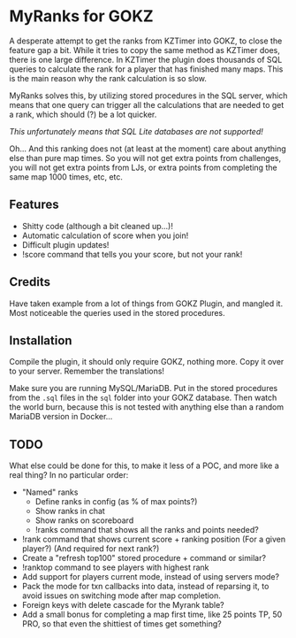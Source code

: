 # MyRanks for GOKZ

A desperate attempt to get the ranks from KZTimer into GOKZ, to close the feature gap a bit. While it tries to copy the
same method as KZTimer does, there is one large difference. In KZTimer the plugin does thousands of SQL queries to
calculate the rank for a player that has finished many maps. This is the main reason why the rank calculation is so
slow.

MyRanks solves this, by utilizing stored procedures in the SQL server, which means that one query can trigger all the
calculations that are needed to get a rank, which should (?) be a lot quicker.

*This unfortunately means that SQL Lite databases are not supported!*

Oh... And this ranking does not (at least at the moment) care about anything else than pure map times. So you will not
get extra points from challenges, you will not get extra points from LJs, or extra points from completing the same map
1000 times, etc, etc.

## Features

* Shitty code (although a bit cleaned up...)!
* Automatic calculation of score when you join!
* Difficult plugin updates!
* !score command that tells you your score, but not your rank!

## Credits

Have taken example from a lot of things from GOKZ Plugin, and mangled it. Most noticeable the queries used in the stored
procedures.

## Installation

Compile the plugin, it should only require GOKZ, nothing more. Copy it over to your server. Remember the translations!

Make sure you are running MySQL/MariaDB. Put in the stored procedures from the `.sql` files in the `sql` folder into
your GOKZ database. Then watch the world burn, because this is not tested with anything else than a random MariaDB
version in Docker...

## TODO

What else could be done for this, to make it less of a POC, and more like a real thing? In no particular order:

* "Named" ranks
    * Define ranks in config (as % of max points?)
    * Show ranks in chat
    * Show ranks on scoreboard
    * !ranks command that shows all the ranks and points needed?
* !rank command that shows current score + ranking position (For a given player?) (And required for next rank?)
* Create a "refresh top100" stored procedure + command or similar?
* !ranktop command to see players with highest rank
* Add support for players current mode, instead of using servers mode?
* Pack the mode for txn callbacks into data, instead of reparsing it, to avoid issues on switching mode after map completion.
* Foreign keys with delete cascade for the Myrank table?
* Add a small bonus for completing a map first time, like 25 points TP, 50 PRO, so that even the shittiest of times get something?
